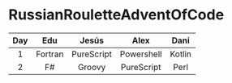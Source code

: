 # RussianRouletteAdventOfCode

| Day | Edu | Jesús | Alex | Dani |
| :-: | :-: |  :-:  |  :-: | :-:  |
| 1 | Fortran | PureScript | Powershell | Kotlin |
| 2 | F# | Groovy | PureScript | Perl |